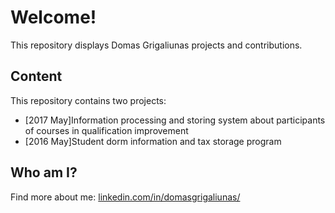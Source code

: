 # Welcome!

This repository displays Domas Grigaliunas projects and contributions.

## Content

This repository contains two projects:
* [2017 May]Information processing and storing system about participants of courses in qualification improvement
* [2016 May]Student dorm information and tax storage program

## Who am I?

Find more about me: [linkedin.com/in/domasgrigaliunas/](https://www.linkedin.com/in/domasgrigaliunas/)
